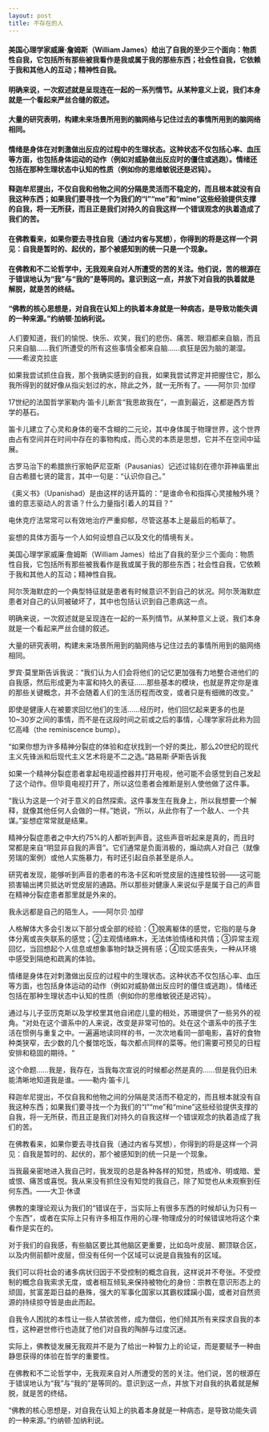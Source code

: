 ```yaml
---
layout: post
title: 不存在的人
--- 
```

#### 美国心理学家威廉·詹姆斯（William James）给出了自我的至少三个面向：物质性自我，它包括所有那些被我看作是我或属于我的那些东西；社会性自我，它依赖于我和其他人的互动；精神性自我。
#### 明确来说，一次叙述就是呈现连在一起的一系列情节。从某种意义上说，我们本身就是一个看起来严丝合缝的叙述。
#### 大量的研究表明，构建未来场景所用到的脑网络与记住过去的事情所用到的脑网络相同。
#### 情绪是身体在对刺激做出反应的过程中的生理状态。这种状态不仅包括心率、血压等方面，也包括身体运动的动作（例如对威胁做出反应时的僵住或逃跑）。情绪还包括在那种生理状态中认知的性质（例如你的思维敏锐还是迟钝）。
#### 释迦牟尼提出，不仅自我和他物之间的分隔是灵活而不稳定的，而且根本就没有自我这种东西；如果我们要寻找一个为我们的“I”“me”和“mine”这些经验提供支撑的自我，将一无所获，而且正是我们对持久的自我这样一个错误观念的执着造成了我们的苦。
#### 在佛教看来，如果你要去寻找自我（通过内省与冥想），你得到的将是这样一个洞见：自我是暂时的、起伏的，那个被感知到的统一只是一个现象。
#### 在佛教和不二论哲学中，无我观来自对人所遭受的苦的关注。他们说，苦的根源在于错误地认为“我”与“我的”是等同的。意识到这一点，并放下对自我的执着就是解脱，就是苦的终结。
#### “佛教的核心思想是，对自我在认知上的执着本身就是一种病态，是导致功能失调的一种来源。”约纳顿·加纳利说。 
<!-- more -->
人们要知道，我们的愉悦、快乐、欢笑，我们的悲伤、痛苦、眼泪都来自脑，而且只来自脑……我们所遭受的所有这些事情全都来自脑……疯狂是因为脑的潮湿。——希波克拉底

如果我尝试抓住自我，那个我确实感到的自我，如果我尝试界定并把握住它，那么我所得到的就好像从指尖划过的水，除此之外，就一无所有了。——阿尔贝·加缪

17世纪的法国哲学家勒内·笛卡儿断言“我思故我在”，一直到最近，这都是西方哲学的基石。

笛卡儿建立了心灵和身体的毫不含糊的二元论，其中身体属于物理世界，这个世界由占有空间并在时间中存在的事物构成，而心灵的本质是思想，它并不在空间中延展。

古罗马治下的希腊旅行家帕萨尼亚斯（Pausanias）记述过铭刻在德尔菲神庙里出自古希腊七贤的箴言，其中一句是：“认识你自己。”

《奥义书》（Upanishad）是由这样的话开篇的：“是谁命令和指挥心灵接触外境？谁的意志驱动人的言语？什么力量指引着人的耳目？”

电休克疗法常常可以有效地治疗严重抑郁，尽管这基本上是最后的稻草了。

妄想的具体方面与一个人如何设想自己以及文化的情境有关。

美国心理学家威廉·詹姆斯（William James）给出了自我的至少三个面向：物质性自我，它包括所有那些被我看作是我或属于我的那些东西；社会性自我，它依赖于我和其他人的互动；精神性自我。

阿尔茨海默症的一个典型特征就是患者有时候意识不到自己的状况。阿尔茨海默症患者对自己的认同被破坏了，其中也包括认识到自己患病这一点。

明确来说，一次叙述就是呈现连在一起的一系列情节。从某种意义上说，我们本身就是一个看起来严丝合缝的叙述。

大量的研究表明，构建未来场景所用到的脑网络与记住过去的事情所用到的脑网络相同。

罗宾·莫里斯告诉我说：“我们认为人们会将他们的记忆更加强有力地整合进他们的自我感，然后形成更为丰富和持久的表征……那些基本的模块，也就是界定你是谁的那些关键概念，并不会随着人们的生活历程而改变，或者只是有细微的改变。”

即使是健康人在被要求回忆他们的生活……经历时，他们回忆起来更多的也是10~30岁之间的事情，而不是在这段时间之前或之后的事情，心理学家将此称为回忆高峰（the reminiscence bump）。

“如果你想为许多精神分裂症的体验和症状找到一个好的类比，那么20世纪的现代主义先锋派和后现代主义艺术将是不二之选。”路易斯·萨斯告诉我

如果一个精神分裂症患者拿起电视遥控器并打开电视，他可能不会感觉到自己发起了这个动作。但毕竟电视打开了，所以这位患者会推断是别人使他做了这件事。

“我认为这是一个对于意义的自然探索。这件事发生在我身上，所以我想要一个解释，就像其他任何人会做的一样。”她说，“所以，从此你有了一个敌人、一个共谋。”妄想症常常就是结果。

精神分裂症患者之中大约75%的人都听到声音。这些声音听起来是真的，而且时常都是来自“明显非自我的声音”。它们通常是负面消极的，煽动病人对自己（就像劳瑞的案例）或他人实施暴力，有时还引起自杀甚至是杀人。

研究者发现，能够听到声音的患者的布洛卡区和听觉皮层的连接性较弱——这可能损害输出拷贝抵达听觉皮层的通路。所以那些对健康人来说似乎是属于自己的声音在精神分裂症患者那里就是外来的。

我永远都是自己的陌生人。——阿尔贝·加缪

人格解体大多会引发以下部分或全部的经验：①脱离躯体的感觉，它指的是与身体分离或丧失联系的感觉；②主观情绪麻木，无法体验情绪和共情；③异常主观回忆，当回想起个人信息或想象事物时缺乏拥有感；④现实感丧失，一种从环境中感受到隔绝和疏离的体验。

情绪是身体在对刺激做出反应的过程中的生理状态。这种状态不仅包括心率、血压等方面，也包括身体运动的动作（例如对威胁做出反应时的僵住或逃跑）。情绪还包括在那种生理状态中认知的性质（例如你的思维敏锐还是迟钝）。

通过与儿子亚历克斯以及学校里其他自闭症儿童的相处，苏珊提供了一些另外的视角。“对处在这个谱系中的人来说，改变是非常可怕的。处在这个谱系中的孩子生活在惯例与重复之中。一遍遍地读同样的书，一次次地看同一部电影，喜好的食物种类狭窄，去少数的几个餐馆吃饭，每次都点同样的菜等。他们需要可预见的日程安排和稳固的期待。“

这个命题……我是，我存在，当我每次宣说的时候都必然是真的……但是我仍旧未能清晰地知道我是谁。——勒内·笛卡儿

释迦牟尼提出，不仅自我和他物之间的分隔是灵活而不稳定的，而且根本就没有自我这种东西；如果我们要寻找一个为我们的“I”“me”和“mine”这些经验提供支撑的自我，将一无所获，而且正是我们对持久的自我这样一个错误观念的执着造成了我们的苦。

在佛教看来，如果你要去寻找自我（通过内省与冥想），你得到的将是这样一个洞见：自我是暂时的、起伏的，那个被感知到的统一只是一个现象。

当我最亲密地进入我自己时，我发现的总是各种各样的知觉，热或冷、明或暗、爱或恨、痛苦或喜悦。我从来没有抓住没有知觉的我自己，除了知觉也从未观察到任何东西。——大卫·休谟

佛教的束理论观认为我们的“错误在于，当实际上有很多东西的时候却认为只有一个东西”，或者在实际上只有许多相互作用的心理-物理成分的时候错误地将这个束看作是实在的。

对于我们的自我感，有些脑区要比其他脑区更重要，比如岛叶皮层、颞顶联合区，以及内侧前额叶皮层，但没有任何一个区域可以说是自我独有的区域。

我们可以将社会的诸多病状归因于不受控制的概念自我，这样说并不夸张。不受控制的概念自我索求无度，或者相互倾轧来保持被物化的身份：宗教在意识形态上的顽固，贫富差距日益的悬殊，强大的军事化国家以其霸权蹂躏小国，或者对自然资源的持续掠夺皆是由此而起。

自我令人困扰的本性让一些人禁欲苦修，成为僧侣，他们倾其所有来探求自我的本性，这种避世修行也造就了他们对自我的陶醉与过度沉迷。

实际上，佛教徒发展无我观并不是为了给出一种智力上的论证，而是要赋予一种由静思获得的体验在哲学的重要性。

在佛教和不二论哲学中，无我观来自对人所遭受的苦的关注。他们说，苦的根源在于错误地认为“我”与“我的”是等同的。意识到这一点，并放下对自我的执着就是解脱，就是苦的终结。

“佛教的核心思想是，对自我在认知上的执着本身就是一种病态，是导致功能失调的一种来源。”约纳顿·加纳利说。